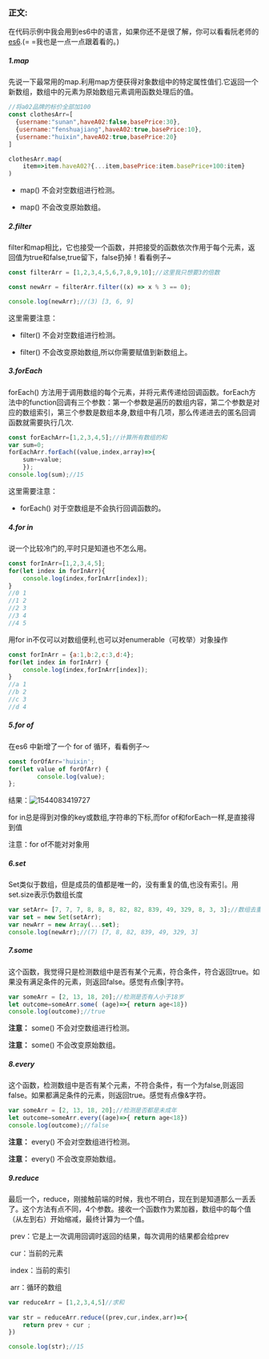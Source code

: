 

### 正文:

​	在代码示例中我会用到es6中的语言，如果你还不是很了解，你可以看看阮老师的[es6](http://es6.ruanyifeng.com/#README).(= =我也是一点一点跟着看的。)

##### 1.map

​	先说一下最常用的map.利用map方便获得对象数组中的特定属性值们.它返回一个新数组，数组中的元素为原始数组元素调用函数处理后的值。

```javascript
//将a02品牌的标价全部加100
const clothesArr=[
  {username:"sunan",haveA02:false,basePrice:30},
  {username:"fenshuajiang",haveA02:true,basePrice:10},
  {username:"huixin",haveA02:true,basePrice:20}
]

clothesArr.map(
	item=>item.haveA02?{...item,basePrice:item.basePrice+100:item}
)
```

- map() 不会对空数组进行检测。

- map() 不会改变原始数组。

##### 2.filter

​	filter和map相比，它也接受一个函数，并把接受的函数依次作用于每个元素，返回值为true和false,true留下，false扔掉！看看例子~

```javascript
const filterArr = [1,2,3,4,5,6,7,8,9,10];//这里我只想要3的倍数

const newArr = filterArr.filter((x) => x % 3 == 0);

console.log(newArr);//(3) [3, 6, 9]
```

这里需要注意：

- filter() 不会对空数组进行检测。


- filter() 不会改变原始数组,所以你需要赋值到新数组上。

##### 3.forEach

forEach() 方法用于调用数组的每个元素，并将元素传递给回调函数。forEach方法中的function回调有三个参数：第一个参数是遍历的数组内容，第二个参数是对应的数组索引，第三个参数是数组本身,数组中有几项，那么传递进去的匿名回调函数就需要执行几次.

```javascript
const forEachArr=[1,2,3,4,5];//计算所有数组的和
var sum=0;
forEachArr.forEach((value,index,array)=>{
    sum+=value;  
    });
console.log(sum);//15
```

这里需要注意：

- forEach() 对于空数组是不会执行回调函数的。

##### 4.for in

说一个比较冷门的,平时只是知道也不怎么用。

```javascript
const forInArr=[1,2,3,4,5];
for(let index in forInArr){
    console.log(index,forInArr[index]);
}
//0 1
//1 2
//2 3
//3 4
//4 5
```

用for in不仅可以对数组便利,也可以对enumerable（可枚举）对象操作

```javascript
const forInArr = {a:1,b:2,c:3,d:4};  
for(let index in forInArr) {  
    console.log(index,forInArr[index]);  
} 
//a 1
//b 2
//c 3
//d 4
```

##### 5.for of

在es6 中新增了一个 for of 循环，看看例子～

```javascript
const forOfArr='huixin';
for(let value of forOfArr) {  
        console.log(value);  
};
```

结果：![1544083419727](/tmp/1544083419727.png)

for in总是得到对像的key或数组,字符串的下标,而for of和forEach一样,是直接得到值

注意：for of不能对对象用

##### 6.set

Set类似于数组，但是成员的值都是唯一的，没有重复的值,也没有索引。用set.size表示伪数组长度

```javascript
var setArr= [7, 7, 7, 8, 8, 8, 82, 82, 839, 49, 329, 8, 3, 3];//数组去重
var set = new Set(setArr);
var newArr = new Array(...set);
console.log(newArr);//(7) [7, 8, 82, 839, 49, 329, 3]
```

##### 7.some

这个函数，我觉得只是检测数组中是否有某个元素，符合条件，符合返回true。如果没有满足条件的元素，则返回false。感觉有点像|字符。

```javascript
var someArr = [2, 13, 18, 20];//检测是否有人小于18岁
let outcome=someArr.some( (age)=>{ return age<18})
console.log(outcome);//true
```

**注意：** some() 不会对空数组进行检测。

**注意：** some() 不会改变原始数组。

##### 8.every

这个函数，检测数组中是否有某个元素，不符合条件，有一个为false,则返回false。如果都满足条件的元素，则返回true。感觉有点像&字符。

```javascript
var someArr = [2, 13, 18, 20];//检测是否都是未成年
let outcome=someArr.every((age)=>{ return age<18})
console.log(outcome);//false
```

**注意：** every() 不会对空数组进行检测。

**注意：** every() 不会改变原始数组。

##### 9.reduce

​	最后一个，reduce，刚接触前端的时候，我也不明白，现在到是知道那么一丢丢了。这个方法有点不同，4个参数。接收一个函数作为累加器，数组中的每个值（从左到右）开始缩减，最终计算为一个值。

​	prev：它是上一次调用回调时返回的结果，每次调用的结果都会给prev

​	cur：当前的元素

​	index：当前的索引

​	arr：循环的数组

```javascript
var reduceArr = [1,2,3,4,5]//求和
 
var str = reduceArr.reduce((prev,cur,index,arr)=>{
	return prev + cur ;
})

console.log(str);//15
```



